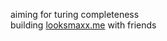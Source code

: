 aiming for turing completeness
<br />
building <a href="https://github.com/looksmaxxme">looksmaxx.me</a> with friends
